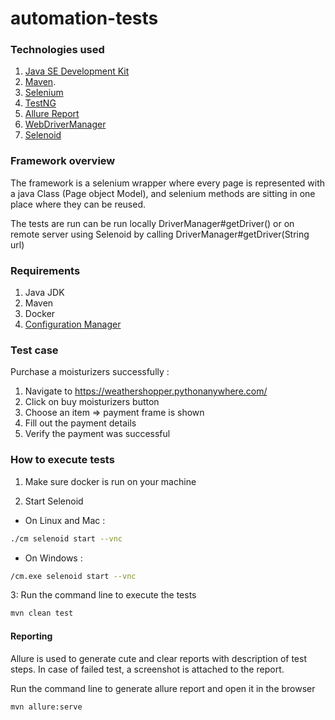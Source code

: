 # automation-tests

### Technologies used

1. [Java SE Development Kit](https://www.oracle.com/technetwork/java/javase/downloads/index.html)  
2. [Maven](https://maven.apache.org/install.html).   
3. [Selenium](https://www.seleniumhq.org/)
4. [TestNG](https://testng.org/doc/index.html)
5. [Allure Report](https://github.com/allure-framework/allure-java)
6. [WebDriverManager](https://github.com/bonigarcia/webdrivermanager)
7. [Selenoid](https://github.com/aerokube/selenoid)
### Framework overview

The framework is a selenium wrapper where every page is represented with a java Class (Page object Model), and selenium methods are sitting in one place where they can be reused.

The tests are run can be run locally DriverManager#getDriver() or on remote server using Selenoid by calling DriverManager#getDriver(String url)

### Requirements

1. Java JDK
2. Maven
3. Docker
4. [Configuration Manager](https://aerokube.com/cm/latest/)


### Test case

Purchase a moisturizers successfully :

1. Navigate to https://weathershopper.pythonanywhere.com/
2. Click on buy moisturizers button
3. Choose an item => payment frame is shown
4. Fill out the payment details 
5. Verify the payment was successful

### How to execute tests

1. Make sure docker is run on your machine

2. Start Selenoid
 
 - On Linux and Mac :
 
 ```bash  
./cm selenoid start --vnc

```
- On Windows :
 ```bash  
/cm.exe selenoid start --vnc

```

3: Run the command line to execute the tests
```bash  
mvn clean test
```

#### Reporting

Allure is used to generate cute and clear reports with description of test steps. In case of failed test, a screenshot is attached to the report.

Run the command line to generate allure report and open it in the browser

```bash  
mvn allure:serve
```
